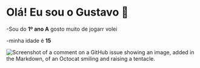 # Olá! Eu sou o Gustavo 🤠

-Sou do **1º ano A** gosto muito de jogarr volei

-minha idade é **15**

![Screenshot of a comment on a GitHub issue showing an image, added in the Markdown, of an Octocat smiling and raising a tentacle.](![whatever-little-girl-drinking](https://github.com/user-attachments/assets/69028030-97b6-4bf7-a223-3c2563d25376))


